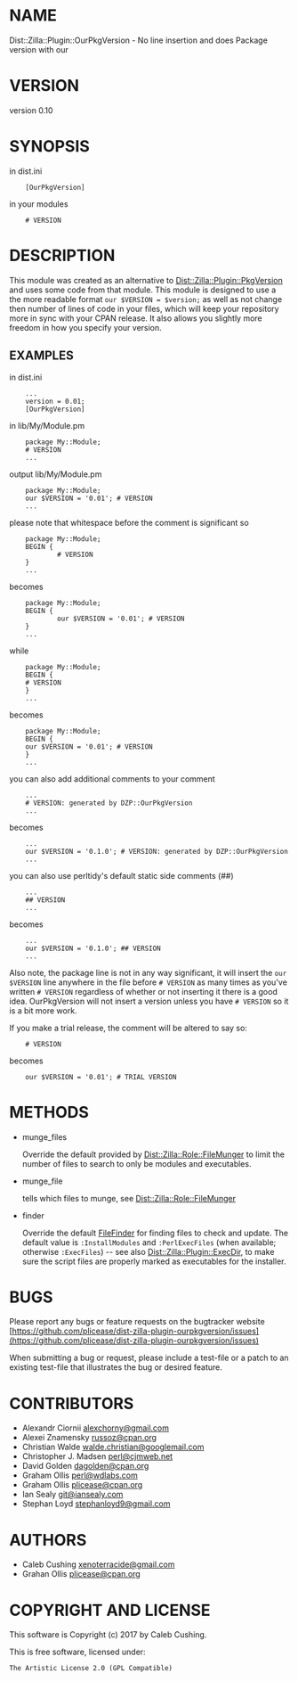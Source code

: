 # NAME

Dist::Zilla::Plugin::OurPkgVersion - No line insertion and does Package version with our

# VERSION

version 0.10

# SYNOPSIS

in dist.ini

        [OurPkgVersion]

in your modules

        # VERSION

# DESCRIPTION

This module was created as an alternative to
[Dist::Zilla::Plugin::PkgVersion](https://metacpan.org/pod/Dist::Zilla::Plugin::PkgVersion) and uses some code from that module. This
module is designed to use a the more readable format `our $VERSION =
$version;` as well as not change then number of lines of code in your files,
which will keep your repository more in sync with your CPAN release. It also
allows you slightly more freedom in how you specify your version.

## EXAMPLES

in dist.ini

        ...
        version = 0.01;
        [OurPkgVersion]

in lib/My/Module.pm

        package My::Module;
        # VERSION
        ...

output lib/My/Module.pm

        package My::Module;
        our $VERSION = '0.01'; # VERSION
        ...

please note that whitespace before the comment is significant so

        package My::Module;
        BEGIN {
                # VERSION
        }
        ...

becomes

        package My::Module;
        BEGIN {
                our $VERSION = '0.01'; # VERSION
        }
        ...

while

        package My::Module;
        BEGIN {
        # VERSION
        }
        ...

becomes

        package My::Module;
        BEGIN {
        our $VERSION = '0.01'; # VERSION
        }
        ...

you can also add additional comments to your comment

        ...
        # VERSION: generated by DZP::OurPkgVersion
        ...

becomes

        ...
        our $VERSION = '0.1.0'; # VERSION: generated by DZP::OurPkgVersion
        ...

you can also use perltidy's default static side comments (##)

        ...
        ## VERSION
        ...

becomes

        ...
        our $VERSION = '0.1.0'; ## VERSION
        ...

Also note, the package line is not in any way significant, it will insert the
`our $VERSION` line anywhere in the file before `# VERSION` as many times as
you've written `# VERSION` regardless of whether or not inserting it there is
a good idea. OurPkgVersion will not insert a version unless you have `#
VERSION` so it is a bit more work.

If you make a trial release, the comment will be altered to say so:

        # VERSION

becomes

        our $VERSION = '0.01'; # TRIAL VERSION

# METHODS

- munge\_files

    Override the default provided by [Dist::Zilla::Role::FileMunger](https://metacpan.org/pod/Dist::Zilla::Role::FileMunger) to limit
    the number of files to search to only be modules and executables.

- munge\_file

    tells which files to munge, see [Dist::Zilla::Role::FileMunger](https://metacpan.org/pod/Dist::Zilla::Role::FileMunger)

- finder

    Override the default [FileFinder](https://metacpan.org/pod/Dist::Zilla::Role::FileFinder) for
    finding files to check and update. The default value is `:InstallModules`
    and `:PerlExecFiles` (when available; otherwise `:ExecFiles`)
    \-- see also [Dist::Zilla::Plugin::ExecDir](https://metacpan.org/pod/Dist::Zilla::Plugin::ExecDir), to make sure the script
    files are properly marked as executables for the installer.

# BUGS

Please report any bugs or feature requests on the bugtracker website
[https://github.com/plicease/dist-zilla-plugin-ourpkgversion/issues](https://github.com/plicease/dist-zilla-plugin-ourpkgversion/issues)

When submitting a bug or request, please include a test-file or a
patch to an existing test-file that illustrates the bug or desired
feature.

# CONTRIBUTORS

- Alexandr Ciornii <alexchorny@gmail.com>
- Alexei Znamensky <russoz@cpan.org>
- Christian Walde <walde.christian@googlemail.com>
- Christopher J. Madsen <perl@cjmweb.net>
- David Golden <dagolden@cpan.org>
- Graham Ollis <perl@wdlabs.com>
- Graham Ollis <plicease@cpan.org>
- Ian Sealy <git@iansealy.com>
- Stephan Loyd <stephanloyd9@gmail.com>

# AUTHORS

- Caleb Cushing <xenoterracide@gmail.com>
- Grahan Ollis <plicease@cpan.org>

# COPYRIGHT AND LICENSE

This software is Copyright (c) 2017 by Caleb Cushing.

This is free software, licensed under:

    The Artistic License 2.0 (GPL Compatible)
